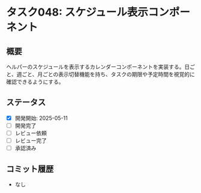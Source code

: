 # タスク048: スケジュール表示コンポーネント

## 概要
ヘルパーのスケジュールを表示するカレンダーコンポーネントを実装する。日ごと、週ごと、月ごとの表示切替機能を持ち、タスクの期限や予定時間を視覚的に確認できるようにする。

## ステータス
- [x] 開発開始: 2025-05-11
- [ ] 開発完了
- [ ] レビュー依頼
- [ ] レビュー完了
- [ ] 承認済み

## コミット履歴
- なし
